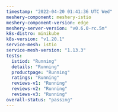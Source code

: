 ```yaml
---
timestamp: "2022-04-20 01:41:36 UTC Wed"
meshery-component: meshery-istio
meshery-component-version: edge
meshery-server-version: "v0.6.0-rc.5m"
k8s-distro: minikube
k8s-version: "v1.20.1"
service-mesh: istio
service-mesh-version: "1.13.3"
tests:
  istiod: "Running"
  details: "Running"
  productpage: "Running"
  ratings: "Running"
  reviews-v1: "Running"
  reviews-v2: "Running"
  reviews-v3: "Running"
overall-status: "passing"
---
```

